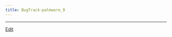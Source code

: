 ```yaml
---
title: BugTrack-palmware_9
---
```









----
[Edit](https://github.com/vitroid/vitroid.github.io/edit/master/MD/BugTrack-palmware_9.md)
